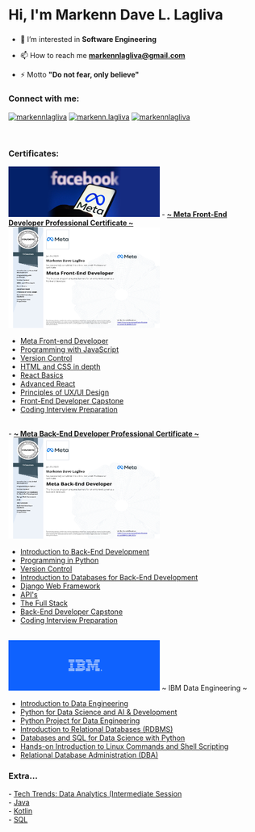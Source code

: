 <h1 align="left"> Hi, I'm Markenn Dave L. Lagliva</h1>
<h3 align="left"></h3>

- 🌱 I’m interested in **Software Engineering**

- 📫 How to reach me **markennlagliva@gmail.com**

- ⚡ Motto **"Do not fear, only believe"**

<h3 align="left">Connect with me:</h3>
<p align="left">
<a href="https://linkedin.com/in/markennlagliva" target="blank"><img align="center" src="https://raw.githubusercontent.com/rahuldkjain/github-profile-readme-generator/master/src/images/icons/Social/linked-in-alt.svg" alt="markennlagliva" height="30" width="40" /></a>
<a href="https://fb.com/markenn.lagliva" target="blank"><img align="center" src="https://raw.githubusercontent.com/rahuldkjain/github-profile-readme-generator/master/src/images/icons/Social/facebook.svg" alt="markenn.lagliva" height="30" width="40" /></a>
<a href="https://instagram.com/markennlagliva" target="blank"><img align="center" src="https://raw.githubusercontent.com/rahuldkjain/github-profile-readme-generator/master/src/images/icons/Social/instagram.svg" alt="markennlagliva" height="30" width="40" /></a>
</p>
<br>
<h3> Certificates: </h3>
<img src="https://github.com/markennlagliva/CS/blob/afa256a280fe7edf762dce2806ffc0dc7e2479b3/facebook-meta-header.jpg" alt="markennlagliva" height="100" width="300">
- <strong><a href="https://coursera.org/share/3cd1303d41403a49ccb5b7127adf9bdf" >~ Meta Front-End Developer Professional Certificate ~ </a></strong>
 <img src="https://github.com/markennlagliva/CS/blob/ee196512060415e047a10aa9fb794ea3ce57783c/Meta%20Front-End%20Developer.jpg" height="200" width="300">
 
- <a href="https://coursera.org/share/b79ba831134bbef23c36768ca071b9d4">Meta Front-end Developer</a>
- <a href="https://coursera.org/share/e51a1003efbd0b7182aca531e7ebf6f0">Programming with JavaScript</a>
- <a href="https://coursera.org/share/9953c74eaeb424f9a3d65622b611e193">Version Control</a>
- <a href="https://coursera.org/share/46ad3a2bc364ae1507ce7fd49a348c1c">HTML and CSS in depth</a>
- <a href="https://coursera.org/share/4292a69ffca4738dfebf707a3e76d14b">React Basics</a>
- <a href="https://coursera.org/share/d7b1009ecdb3db7421f52ad7b197af74">Advanced React</a>
- <a href="https://coursera.org/share/6e2a0112bd2149d1c4c48dcc02c2ae08">Principles of UX/UI Design</a>
- <a href="https://coursera.org/share/f078196a51b3d2f08ddca236941c7b58">Front-End Developer Capstone</a>
- <a href="https://coursera.org/share/af4906e17cf23f58e29a5139e531edf4">Coding Interview Preparation</a>

 
 <br>
- <strong><a href="https://coursera.org/share/5b61db5fac111b337c5b15b8840295d7"> ~ Meta Back-End Developer Professional Certificate ~ </a></strong>
  <img src="https://github.com/markennlagliva/CS/blob/ee196512060415e047a10aa9fb794ea3ce57783c/Meta%20Back-End%20Developer.jpg" height="200" width="300">
 
- <a href="https://coursera.org/share/b4ff097b392c09b08b9bb9a281040a45">Introduction to Back-End Development</a>
- <a href="https://coursera.org/share/4aec9828ff9490679d1deefc34a7c9c2">Programming in Python</a>
- <a href="https://coursera.org/share/9953c74eaeb424f9a3d65622b611e193">Version Control</a>
- <a href="https://coursera.org/share/5d9196334d1b494d977bfd1aa6043e0d">Introduction to Databases for Back-End Development</a>
- <a href="https://coursera.org/share/21f680ff6032611059a7465d71358721">Django Web Framework</a>
- <a href="https://coursera.org/share/0b41f76a95e598f32e4eb99c34ac5194">API's</a>
- <a href="https://coursera.org/share/5e67b3ce5aa22ac9b8c2c6af69b77b6b">The Full Stack</a>
- <a href="https://coursera.org/share/a48c40858714ed6d58722cfc56088a8e">Back-End Developer Capstone</a>
- <a href="https://coursera.org/share/af4906e17cf23f58e29a5139e531edf4">Coding Interview Preparation</a>

 
<br>
 
 <img src="https://github.com/markennlagliva/CS/blob/fa04a3abcd4025f0f66a3c6d724e98cc55600ad7/IBM%20Logo_Banner.jpg" alt="markennlagliva" height="100" width="300">
 ~ IBM Data Engineering ~ <br>
 
- <a href="https://coursera.org/share/79e679c06562d16d7e853be114e6b893">Introduction to Data Engineering</a>
- <a href="https://coursera.org/share/f20eadd1dae3030bf51c931727c022e4">Python for Data Science and AI & Development</a>
- <a href="https://coursera.org/share/40706772d7792632449df1956fb0cc19">Python Project for Data Engineering</a>
- <a href="https://coursera.org/share/1d512e1be3afdc04bcbab32b359a5bbc">Introduction to Relational Databases (RDBMS)</a>
- <a href="https://coursera.org/share/174d12672d414cd4aca607b3375175e4">Databases and SQL for Data Science with Python</a>
- <a href="https://coursera.org/share/0be8599778c309c20eeeab1bc414acc0">Hands-on Introduction to Linux Commands and Shell Scripting</a>
- <a href="https://coursera.org/share/c66026db93d486dd7e84bf27056e567e">Relational Database Administration (DBA)</a>
 
 <h3> Extra... </h3>
- <a href="https://drive.google.com/file/d/1_F2zCYRn9lBFS8ugNdR8PlzOJy3ifpgo/view">Tech Trends: Data Analytics (Intermediate Session </a> <br>
- <a href="https://drive.google.com/file/d/1MN6WkmfzLbJe4KfKTQLALGLUjq3kNwt1/view?usp=drive_link">Java</a> <br>
- <a href="https://drive.google.com/file/d/1lWnQu8mHKXnMopiKdt1UNTDuJYRo2Tyx/view?usp=drive_link">Kotlin</a> <br>
- <a href="https://drive.google.com/file/d/11B9mBL9TrgjZo7gSvfJhpwPjtGCEbwIM/view?usp=drive_link">SQL</a>
 
